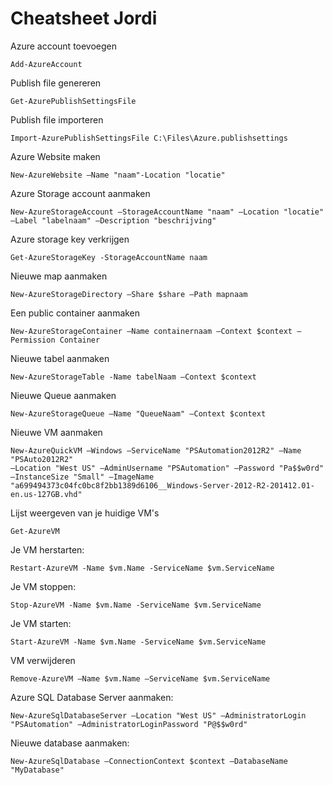 # Cheatsheet Jordi

Azure account toevoegen

	Add-AzureAccount

Publish file genereren

	Get-AzurePublishSettingsFile

Publish file importeren

	Import-AzurePublishSettingsFile C:\Files\Azure.publishsettings

Azure Website maken

	New-AzureWebsite –Name "naam"-Location "locatie"

Azure Storage account aanmaken

	New-AzureStorageAccount –StorageAccountName "naam" –Location "locatie" –Label "labelnaam" –Description "beschrijving"

Azure storage key verkrijgen

	Get-AzureStorageKey -StorageAccountName naam

Nieuwe map aanmaken
	
	New-AzureStorageDirectory –Share $share –Path mapnaam

Een public container aanmaken 

	New-AzureStorageContainer –Name containernaam –Context $context –Permission Container

Nieuwe tabel aanmaken

	New-AzureStorageTable -Name tabelNaam –Context $context

Nieuwe Queue aanmaken

	New-AzureStorageQueue –Name "QueueNaam" –Context $context


Nieuwe VM aanmaken

	New-AzureQuickVM –Windows –ServiceName "PSAutomation2012R2" –Name "PSAuto2012R2"
	–Location "West US" –AdminUsername "PSAutomation" –Password "Pa$$w0rd" –InstanceSize "Small" –ImageName	"a699494373c04fc0bc8f2bb1389d6106__Windows-Server-2012-R2-201412.01-en.us-127GB.vhd"

Lijst weergeven van je huidige VM's

	Get-AzureVM

Je VM herstarten:

	Restart-AzureVM -Name $vm.Name -ServiceName $vm.ServiceName

Je VM stoppen:

	Stop-AzureVM -Name $vm.Name -ServiceName $vm.ServiceName

Je VM starten:

	Start-AzureVM -Name $vm.Name -ServiceName $vm.ServiceName

VM verwijderen 

	Remove-AzureVM –Name $vm.Name –ServiceName $vm.ServiceName

Azure SQL Database Server aanmaken:

	New-AzureSqlDatabaseServer –Location "West US" –AdministratorLogin "PSAutomation" –AdministratorLoginPassword "P@$$w0rd"

Nieuwe database aanmaken:

	New-AzureSqlDatabase –ConnectionContext $context –DatabaseName "MyDatabase"
